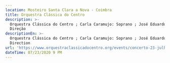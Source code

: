 ```yaml
---
location: Mosteiro Santa Clara a Nova - Coimbra
title: Orquestra Clássica do Centro
description: >-
  Orquestra Clássica do Centro ; Carla Caramujo: Soprano ; José Eduardo Gomes:
  Direção 
descriptionEn: >-
  Orquestra Clássica do Centro ; Carla Caramujo: Soprano ; José Eduardo Gomes:
  Direction
url: 'https://www.orquestraclassicadocentro.org/events/concerto-23-julho/'
dateTime: 07/23/2020 9 PM
---
```



